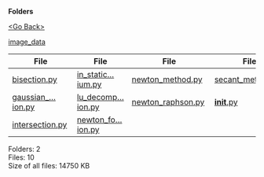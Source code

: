 **Folders**

[&lt;Go Back&gt;](../right.html)

[image_data](image_data/right.html)

<table><thead><tr class="header"><th><strong>File</strong></th><th><strong>File</strong></th><th><strong>File</strong></th><th><strong>File</strong></th></tr></thead><tbody><tr class="odd"><td><a href="bisection.py">bisection.py</a> </td><td><a href="in_static_equilibrium.py">in_static…ium.py</a> </td><td><a href="newton_method.py">newton_method.py</a> </td><td><a href="secant_method.py">secant_method.py</a> </td></tr><tr class="even"><td><a href="gaussian_elimination.py">gaussian_…ion.py</a> </td><td><a href="lu_decomposition.py">lu_decomp…ion.py</a> </td><td><a href="newton_raphson.py">newton_raphson.py</a> </td><td><a href="__init__.py"><strong>init</strong>.py</a> </td></tr><tr class="odd"><td><a href="intersection.py">intersection.py</a> </td><td><a href="newton_forward_interpolation.py">newton_fo…ion.py</a> </td><td></td><td></td></tr></tbody></table>

Folders: 2  
Files: 10  
Size of all files: 14750 KB
